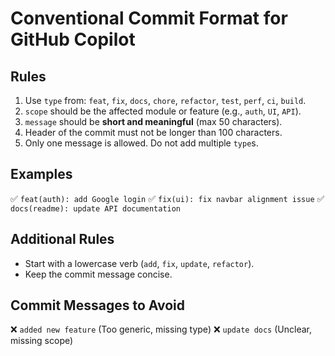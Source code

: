 # Conventional Commit Format for GitHub Copilot

## Rules

1. Use `type` from: `feat`, `fix`, `docs`, `chore`, `refactor`, `test`, `perf`, `ci`, `build`.
2. `scope` should be the affected module or feature (e.g., `auth`, `UI`, `API`).
3. `message` should be **short and meaningful** (max 50 characters).
4. Header of the commit must not be longer than 100 characters.
5. Only one message is allowed. Do not add multiple `type`s.

## Examples

✅ `feat(auth): add Google login`
✅ `fix(ui): fix navbar alignment issue`
✅ `docs(readme): update API documentation`

## Additional Rules

- Start with a lowercase verb (`add`, `fix`, `update`, `refactor`).
- Keep the commit message concise.

## Commit Messages to Avoid

❌ `added new feature` (Too generic, missing type)
❌ `update docs` (Unclear, missing scope)